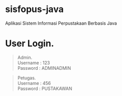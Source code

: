 # sisfopus-java
Aplikasi Sistem Informasi Perpustakaan Berbasis Java

# User Login.   
> Admin.                        <br>
Username  : 123                 <br>
Password  : ADMINADMIN          <br>
  
> Petugas.                      <br>
Username  : 456                 <br> 
Password  : PUSTAKAWAN          <br>
